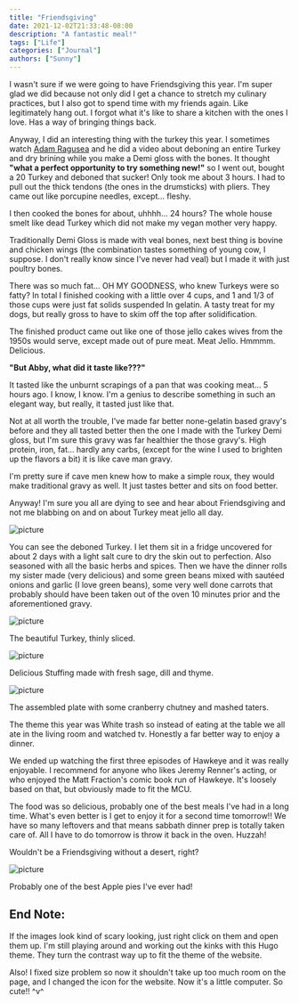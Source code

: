```yaml
---
title: "Friendsgiving"
date: 2021-12-02T21:33:48-08:00
description: "A fantastic meal!"
tags: ["Life"]
categories: ["Journal"]
authors: ["Sunny"]
---
```



I wasn't sure if we were going to have Friendsgiving this year. I'm super glad we did because not only did I get a chance to stretch my culinary practices, but I also got to spend time with my friends again. Like legitimately hang out. I forgot what it's like to share a kitchen with the ones I love. Has a way of bringing things back.

Anyway, I did an interesting thing with the turkey this year. I sometimes watch [Adam Ragusea](https://m.youtube.com/channel/UC9_p50tH3WmMslWRWKnM7dQ) and he did a video about deboning an entire Turkey and dry brining while you make a Demi gloss with the bones. It thought **"what a perfect opportunity to try something new!"** so I went out, bought a 20 Turkey and deboned that sucker! Only took me about 3 hours. I had to pull out the thick tendons (the ones in the drumsticks) with pliers. They came out like porcupine needles, except... fleshy. 

I then cooked the bones for about, uhhhh... 24 hours? The whole house smelt like dead Turkey which did not make my vegan mother very happy.

Traditionally Demi Gloss is made with veal bones, next best thing is bovine and chicken wings (the combination tastes something of young cow, I suppose. I don't really know since I've never had veal) but I made it with just poultry bones.

There was so much fat... OH MY GOODNESS, who knew Turkeys were so fatty? In total I finished cooking with a little over 4 cups, and 1 and 1/3 of those cups were just fat solids suspended In gelatin. A tasty treat for my dogs, but really gross to have to skim off the top after solidification. 

The finished product came out like one of those jello cakes wives from the 1950s would serve, except made out of pure meat. Meat Jello. Hmmmm. Delicious.

**"But Abby, what did it taste like???"**

It tasted like the unburnt scrapings of a pan that was cooking meat... 5 hours ago. I know, I know. I'm a genius to describe something in such an elegant way, but really, it tasted just like that. 

Not at all worth the trouble, I've made far better none-gelatin based gravy's before and they all tasted better then the one I made with the Turkey Demi gloss, but I'm sure this gravy was far healthier the those gravy's. High protein, iron, fat... hardly any carbs, (except for the wine I used to brighten up the flavors a bit) it is like cave man gravy. 

I'm pretty sure if cave men knew how to make a simple roux, they would make traditional gravy as well. It just tastes better and sits on food better.

Anyway! I'm sure you all are dying to see and hear about Friendsgiving and not me blabbing on and on about Turkey meat jello all day. 

![picture](/fgDinner1.jpg)

You can see the deboned Turkey. I let them sit in a fridge uncovered for about 2 days with a light salt cure to dry the skin out to perfection. Also seasoned with all the basic herbs and spices. Then we have the dinner rolls my sister made (very delicious) and some green beans mixed with sautéed onions and garlic (I love green beans), some very well done carrots that probably should have been taken out of the oven 10 minutes prior and the aforementioned gravy. 

![picture](/fgDinner2.jpg)

The beautiful Turkey, thinly sliced. 

![picture](/fgDinner5.jpg)

Delicious Stuffing made with fresh sage, dill and thyme. 

![picture](/fgDinner3.jpg)

The assembled plate with some cranberry chutney and mashed taters. 

The theme this year was White trash so instead of eating at the table we all ate in the living room and watched tv. Honestly a far better way to enjoy a dinner.

We ended up watching the first three episodes of Hawkeye and it was really enjoyable. I recommend for anyone who likes Jeremy Renner's acting, or who enjoyed the Matt Fraction's comic book run of Hawkeye. It's loosely based on that, but obviously made to fit the MCU.

The food was so delicious, probably one of the best meals I've had in a long time. What's even better is I get to enjoy it for a second time tomorrow!! We have so many leftovers and that means sabbath dinner prep is totally taken care of. All I have to do tomorrow is throw it back in the oven. Huzzah! 

Wouldn't be a Friendsgiving without a desert, right?

![picture](/fgDinner4.jpg)

Probably one of the best Apple pies I've ever had!

## End Note:

If the images look kind of scary looking, just right click on them and open them up. I'm still playing around and working out the kinks  with this Hugo theme. They turn the contrast way up to fit the theme of the website. 

Also! I fixed size problem so now it shouldn't take up too much room on the page, and I changed the icon for the website. Now it's a little computer. So cute!! ^v^